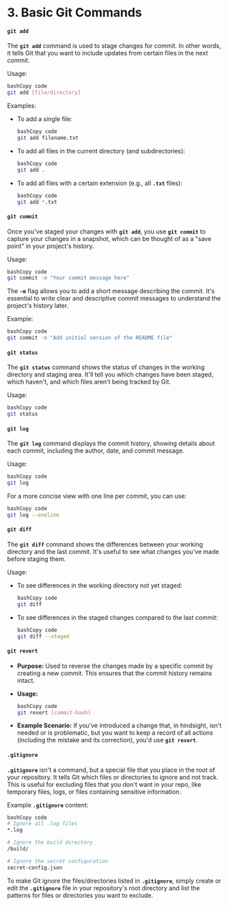 # 3. Basic Git Commands

#### **`git add`**

The **`git add`** command is used to stage changes for commit. In other words, it tells Git that you want to include updates from certain files in the next commit.

Usage:

```bash
bashCopy code
git add [file/directory]

```

Examples:

*   To add a single file:

    ```bash
    bashCopy code
    git add filename.txt

    ```
*   To add all files in the current directory (and subdirectories):

    ```bash
    bashCopy code
    git add .

    ```
*   To add all files with a certain extension (e.g., all **`.txt`** files):

    ```bash
    bashCopy code
    git add *.txt

    ```

#### **`git commit`**

Once you've staged your changes with **`git add`**, you use **`git commit`** to capture your changes in a snapshot, which can be thought of as a "save point" in your project's history.

Usage:

```bash
bashCopy code
git commit -m "Your commit message here"

```

The **`-m`** flag allows you to add a short message describing the commit. It's essential to write clear and descriptive commit messages to understand the project's history later.

Example:

```bash
bashCopy code
git commit -m "Add initial version of the README file"

```

#### **`git status`**

The **`git status`** command shows the status of changes in the working directory and staging area. It'll tell you which changes have been staged, which haven't, and which files aren't being tracked by Git.

Usage:

```bash
bashCopy code
git status

```

#### **`git log`**

The **`git log`** command displays the commit history, showing details about each commit, including the author, date, and commit message.

Usage:

```bash
bashCopy code
git log

```

For a more concise view with one line per commit, you can use:

```bash
bashCopy code
git log --oneline

```

#### **`git diff`**

The **`git diff`** command shows the differences between your working directory and the last commit. It's useful to see what changes you've made before staging them.

Usage:

*   To see differences in the working directory not yet staged:

    ```bash
    bashCopy code
    git diff

    ```
*   To see differences in the staged changes compared to the last commit:

    ```bash
    bashCopy code
    git diff --staged

    ```

#### **`git revert`**

* **Purpose:** Used to reverse the changes made by a specific commit by creating a new commit. This ensures that the commit history remains intact.
*   **Usage:**

    ```bash
    bashCopy code
    git revert [commit-hash]

    ```
* **Example Scenario:** If you've introduced a change that, in hindsight, isn't needed or is problematic, but you want to keep a record of all actions (including the mistake and its correction), you'd use **`git revert`**.

#### **`.gitignore`**

**`.gitignore`** isn't a command, but a special file that you place in the root of your repository. It tells Git which files or directories to ignore and not track. This is useful for excluding files that you don't want in your repo, like temporary files, logs, or files containing sensitive information.

Example **`.gitignore`** content:

```bash
bashCopy code
# Ignore all .log files
*.log

# Ignore the build directory
/build/

# Ignore the secret configuration
secret-config.json

```

To make Git ignore the files/directories listed in **`.gitignore`**, simply create or edit the **`.gitignore`** file in your repository's root directory and list the patterns for files or directories you want to exclude.
